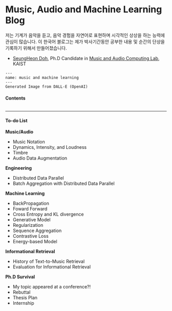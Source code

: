 # Music, Audio and Machine Learning Blog

저는 기계가 음악을 듣고, 음악 경험을 자연어로 표현하며 시각적인 상상을 하는 능력에 관심이 많습니다. 이 한국어 블로그는 제가 박사기간동안 공부한 내용 및 순간의 단상을 기록하기 위해서 만들어졌습니다.
- [SeungHeon Doh](https://seungheondoh.github.io/), Ph.D Candidate in [Music and Audio Computing Lab](https://mac.kaist.ac.kr/), KAIST


```{figure} ./images/front.png
---
name: music and machine learning
---
Generated Image from DALL-E (OpenAI)
```

#### Contents

```{tableofcontents}
```

-------------------

#### To-do List

**Music/Audio**
- Music Notation
- Dynamics, Intensity, and Loudness
- Timbre
- Audio Data Augmentation

**Engineering**
- Distributed Data Parallel
- Batch Aggregation with Distributed Data Parallel

**Machine Learning**
- BackPropagation
- Foward Forward
- Cross Entropy and KL divergence
- Generative Model
- Regularization
- Sequence Aggregation
- Contrastive Loss
- Energy-based Model

**Informational Retrieval**
- History of Text-to-Music Retrieval
- Evaluation for Informational Retrieval

**Ph.D Survival**
- My topic appeared at a conference?!
- Rebuttal
- Thesis Plan
- Internship